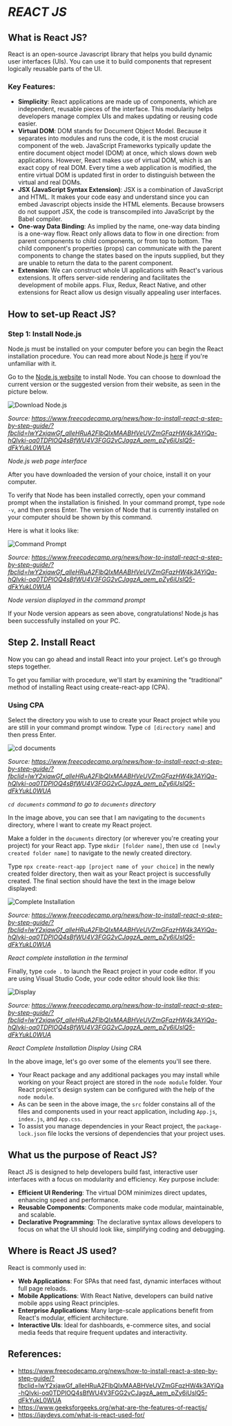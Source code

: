 # *REACT JS*

## What is React JS? 

React is an open-source Javascript library that helps you build dynamic user interfaces (UIs). You can use it to build components that represent logically reusable parts of the UI.

### Key Features:
- **Simplicity**: React applications are made up of components, which are independent, reusable pieces of the interface. This modularity helps developers manage complex UIs and makes updating or reusing code easier.
- **Virtual DOM**: DOM stands for Document Object Model. Because it separates into modules and runs the code, it is the most crucial component of the web. JavaScript Frameworks typically update the entire document object model (DOM) at once, which slows down web applications. However, React makes use of virtual DOM, which is an exact copy of real DOM. Every time a web application is modified, the entire virtual DOM is updated first in order to distinguish between the virtual and real DOMs.
- **JSX (JavaScript Syntax Extension)**: JSX is a combination of JavaScript and HTML. It makes your code easy and understand since you can embed Javascript objects inside the HTML elements. Because browsers do not support JSX, the code is transcompiled into JavaScript by the Babel compiler.
- **One-way Data Binding**: As implied by the name, one-way data binding is a one-way flow. React only allows data to flow in one direction: from parent components to child components, or from top to bottom. The child component's properties (props) can communicate with the parent components to change the states based on the inputs supplied, but they are unable to return the data to the parent component.
- **Extension**: We can construct whole UI applications with React's various extensions. It offers server-side rendering and facilitates the development of mobile apps. Flux, Redux, React Native, and other extensions for React allow us design visually appealing user interfaces.

## How to set-up React JS?

### Step 1: Install Node.js
Node.js must be installed on your computer before you can begin the React installation procedure. You can read more about Node.js [here](https://www.freecodecamp.org/news/what-is-node-js/) if you're unfamiliar with it.

Go to the [Node.js website](https://nodejs.org/en/) to install Node. You can choose to download the current version or the suggested version from their website, as seen in the picture below.

![Download Node.js](https://www.freecodecamp.org/news/content/images/2024/01/Node.js.png)

*Source: https://www.freecodecamp.org/news/how-to-install-react-a-step-by-step-guide/?fbclid=IwY2xjawGf_alleHRuA2FlbQIxMAABHVeUVZmGFqzHW4k3AYiQa-hQlvki-oq0TDPlOQ4sBfWU4V3FGG2vCJagzA_aem_pZy6iUslQ5-dFkYukL0WUA*

*Node.js web page interface*

After you have downloaded the version of your choice, install it on your computer.

To verify that Node has been installed correctly, open your command prompt when the installation is finished. In your command prompt, type `node -v`, and then press Enter. The version of Node that is currently installed on your computer should be shown by this command.

Here is what it looks like:

![Command Prompt](https://www.freecodecamp.org/news/content/images/2024/01/node-version-1.png)

*Source: https://www.freecodecamp.org/news/how-to-install-react-a-step-by-step-guide/?fbclid=IwY2xjawGf_alleHRuA2FlbQIxMAABHVeUVZmGFqzHW4k3AYiQa-hQlvki-oq0TDPlOQ4sBfWU4V3FGG2vCJagzA_aem_pZy6iUslQ5-dFkYukL0WUA*

*Node version displayed in the command prompt*

If your Node version appears as seen above, congratulations! Node.js has been successfully installed on your PC.

## Step 2. Install React
Now you can go ahead and install React into your project. Let's go through steps together.

To get you familiar with procedure, we'll start by examining the "traditional" method of installing React using create-react-app (CPA).

### Using CPA
Select the directory you wish to use to create your React project while you are still in your command prompt window. Type `cd [directory name]` and then press Enter.

![cd documents](https://www.freecodecamp.org/news/content/images/2024/01/Screenshot-1_30_2024-9_53_23-AM.png)

*Source: https://www.freecodecamp.org/news/how-to-install-react-a-step-by-step-guide/?fbclid=IwY2xjawGf_alleHRuA2FlbQIxMAABHVeUVZmGFqzHW4k3AYiQa-hQlvki-oq0TDPlOQ4sBfWU4V3FGG2vCJagzA_aem_pZy6iUslQ5-dFkYukL0WUA*

*`cd documents` command to go to `documents` directory*

In the image above, you can see that I am navigating to the `documents` directory, where I want to create my React project.

Make a folder in the `documents` directory (or wherever you're creating your project) for your React app. Type `mkdir [folder name]`, then use `cd [newly created folder name]` to navigate to the newly created directory.

Type `npx create-react-app [project name of your choice]` in the newly created folder directory, then wait as your React project is successfully created. The final section should have the text in the image below displayed:

![Complete Installation](https://www.freecodecamp.org/news/content/images/2024/01/React-project-2-1.png)

*Source: https://www.freecodecamp.org/news/how-to-install-react-a-step-by-step-guide/?fbclid=IwY2xjawGf_alleHRuA2FlbQIxMAABHVeUVZmGFqzHW4k3AYiQa-hQlvki-oq0TDPlOQ4sBfWU4V3FGG2vCJagzA_aem_pZy6iUslQ5-dFkYukL0WUA*

*React complete installation in the terminal*

Finally, type `code .` to launch the React project in your code editor. If you are using Visual Studio Code, your code editor should look like this:

![Display](https://www.freecodecamp.org/news/content/images/2024/01/Welcome---reactproject---Visual-Studio-Code-1_30_2024-8_39_40-PM.png)

*Source: https://www.freecodecamp.org/news/how-to-install-react-a-step-by-step-guide/?fbclid=IwY2xjawGf_alleHRuA2FlbQIxMAABHVeUVZmGFqzHW4k3AYiQa-hQlvki-oq0TDPlOQ4sBfWU4V3FGG2vCJagzA_aem_pZy6iUslQ5-dFkYukL0WUA*

*React Complete Installation Display Using CRA*

In the above image, let's go over some of the elements you'll see there.

- Your React package and any additional packages you may install while working on your React project are stored in the `node module` folder. Your React project's design system can be configured with the help of the `node module`.
- As can be seen in the above image, the `src` folder constains all of the files and components used in your react application, including `App.js`, `index.js`, and `App.css`.
- To assist you manage dependencies in your React project, the `package-lock.json` file locks the versions of dependencies that your project uses.

## What us the purpose of React JS?

React JS is designed to help developers build fast, interactive user interfaces with a focus on modularity and efficiency. Key purpose include:
- **Efficient UI Rendering**: The virtual DOM minimizes direct updates, enhancing speed and performance.
- **Reusable Components**: Components make code modular, maintainable, and scalable.
- **Declarative Programming**: The declarative syntax allows developers to focus on what the UI should look like, simplifying coding and debugging.

## Where is React JS used?

React is commonly used in:
- **Web Applications**: For SPAs that need fast, dynamic interfaces without full page reloads.
- **Mobile Applications**: With React Native, developers can build native mobile apps using React principles.
- **Enterprise Applications**: Many large-scale applications benefit from React's modular, efficient architecture.
- **Interactive UIs**: Ideal for dashboards, e-commerce sites, and social media feeds that require frequent updates and interactivity.

## References:
- https://www.freecodecamp.org/news/how-to-install-react-a-step-by-step-guide/?fbclid=IwY2xjawGf_alleHRuA2FlbQIxMAABHVeUVZmGFqzHW4k3AYiQa-hQlvki-oq0TDPlOQ4sBfWU4V3FGG2vCJagzA_aem_pZy6iUslQ5-dFkYukL0WUA
- https://www.geeksforgeeks.org/what-are-the-features-of-reactjs/
- https://jaydevs.com/what-is-react-used-for/
